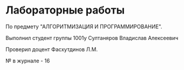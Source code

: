# Лабораторные работы
По предмету "АЛГОРИТМИЗАЦИЯ И ПРОГРАММИРОВАНИЕ".


Выполнил студент группы 1001у Султаняров Владислав Алексеевич

Проверил доцент Фасхутдинов Л.М.


№ в журнале - 16 
